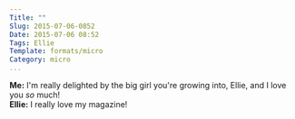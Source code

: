 ```yaml
---
Title: ""
Slug: 2015-07-06-0852
Date: 2015-07-06 08:52
Tags: Ellie
Template: formats/micro
Category: micro
...
```


<b>Me:</b> I'm really delighted by the big girl you're growing into, Ellie, and
I love you *so* much!  
<b>Ellie:</b> I really love my magazine!
